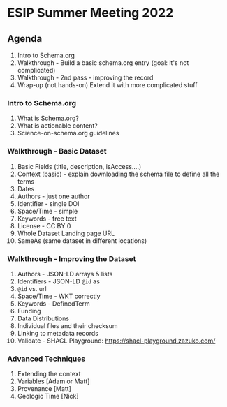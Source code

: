 # ESIP Summer Meeting 2022

## Agenda

1. Intro to Schema.org
2. Walkthrough - Build a basic schema.org entry (goal: it's not complicated)
3. Walkthrough - 2nd pass - improving the record
4. Wrap-up (not hands-on) Extend it with more complicated stuff

### Intro to Schema.org

1. What is Schema.org?
2. What is actionable content?
3. Science-on-schema.org guidelines

### Walkthrough - Basic Dataset

1. Basic Fields (title, description, isAccess….)
2. Context (basic) - explain downloading the schema file to define all the terms
3. Dates
4. Authors - just one author
5. Identifier - single DOI
6. Space/Time - simple
7. Keywords - free text
8. License - CC BY 0
9. Whole Dataset Landing page URL
10. SameAs (same dataset in different locations)

### Walkthrough - Improving the Dataset

1. Authors - JSON-LD arrays & lists
2. Identifiers - JSON-LD `@id` as
3. `@id` vs. url 
4. Space/Time - WKT correctly
5. Keywords - DefinedTerm
6. Funding
7. Data Distributions
8. Individual files and their checksum
9. Linking to metadata records
10. Validate - SHACL Playground: https://shacl-playground.zazuko.com/ 

### Advanced Techniques

1. Extending the context
2. Variables [Adam or Matt]
3. Provenance [Matt]
4. Geologic Time [Nick]
